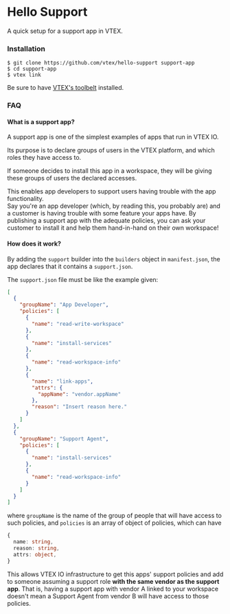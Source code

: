 # Hello Support #

A quick setup for a support app in VTEX.

### Installation ###
```
$ git clone https://github.com/vtex/hello-support support-app
$ cd support-app
$ vtex link
```

Be sure to have [VTEX's toolbelt](https://github.com/vtex/toolbelt)
installed.

### FAQ ###

#### What is a support app? ####

A support app is one of the simplest examples of apps
that run in VTEX IO.

Its purpose is to declare groups of users in the VTEX
platform, and which roles they have access to.

If someone decides to install this app in a workspace,
they will be giving these groups of users the declared
accesses.

This enables app developers to support users having 
trouble with the app functionality.  
Say you're an app developer (which, by reading this, 
you probably are) and a customer is having trouble with 
some feature your apps have. By publishing a support app
with the adequate policies, you can ask your customer
to install it and help them hand-in-hand on their own
workspace!

#### How does it work? ####

By adding the `support` builder into the `builders`
object in `manifest.json`, the app declares that
it contains a `support.json`.

The `support.json` file must be like the example given:

```json
[
  {
    "groupName": "App Developer",
    "policies": [
      {
        "name": "read-write-workspace"
      },
      {
        "name": "install-services"
      },
      {
        "name": "read-workspace-info"
      },
      {
        "name": "link-apps",
        "attrs": {
          "appName": "vendor.appName"
        },
        "reason": "Insert reason here."
      }
    ]
  },
  {
    "groupName": "Support Agent",
    "policies": [
      {
        "name": "install-services"
      },
      {
        "name": "read-workspace-info"
      }
    ]
  }
]
```

where `groupName` is the name of the group of people
that will have access to such policies,
and `policies` is an array of object of policies, which can
have
```ts
{
  name: string,
  reason: string,
  attrs: object,
}
```

This allows VTEX IO infrastructure to get this apps' support
policies and add to someone assuming a support role **with the
same vendor as the support app**. That is, having a support
app with vendor A linked to your workspace doesn't mean
a Support Agent from vendor B will have access to those policies.

